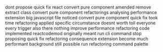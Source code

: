 dont propose quick fix react convert pure component amended remove extract class convert pure component refactorings analysing performance extension big javascript file noticed convert pure component quick fix took time refactoring applied specific circumstance doesnt worth toll everyone every trigger also there nothing improve performance refactoring code implemented reactcodemod originally meant run cli command stop proposing quick fix refactoring consequence extension become much performant background still possible run refactoring command palette